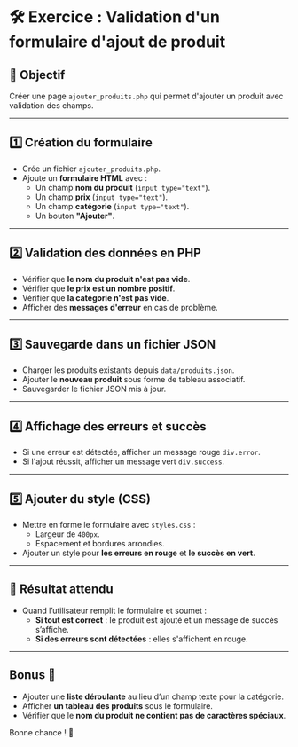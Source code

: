 # 🛠 Exercice : Validation d'un formulaire d'ajout de produit

## 🎯 Objectif
Créer une page `ajouter_produits.php` qui permet d'ajouter un produit avec validation des champs.

---

## **1️⃣ Création du formulaire**
- Crée un fichier `ajouter_produits.php`.
- Ajoute un **formulaire HTML** avec :
  - Un champ **nom du produit** (`input type="text"`).
  - Un champ **prix** (`input type="text"`).
  - Un champ **catégorie** (`input type="text"`).
  - Un bouton **"Ajouter"**.

---

## **2️⃣ Validation des données en PHP**
- Vérifier que **le nom du produit n'est pas vide**.
- Vérifier que **le prix est un nombre positif**.
- Vérifier que **la catégorie n'est pas vide**.
- Afficher des **messages d'erreur** en cas de problème.

---

## **3️⃣ Sauvegarde dans un fichier JSON**
- Charger les produits existants depuis `data/produits.json`.
- Ajouter le **nouveau produit** sous forme de tableau associatif.
- Sauvegarder le fichier JSON mis à jour.

---

## **4️⃣ Affichage des erreurs et succès**
- Si une erreur est détectée, afficher un message rouge `div.error`.
- Si l'ajout réussit, afficher un message vert `div.success`.

---

## **5️⃣ Ajouter du style (CSS)**
- Mettre en forme le formulaire avec `styles.css` :
  - Largeur de `400px`.
  - Espacement et bordures arrondies.
- Ajouter un style pour **les erreurs en rouge** et **le succès en vert**.

---

## **🎯 Résultat attendu**
- Quand l’utilisateur remplit le formulaire et soumet :
  - **Si tout est correct** : le produit est ajouté et un message de succès s’affiche.
  - **Si des erreurs sont détectées** : elles s'affichent en rouge.

---

## **Bonus 🚀**
- Ajouter une **liste déroulante** au lieu d’un champ texte pour la catégorie.
- Afficher **un tableau des produits** sous le formulaire.
- Vérifier que le **nom du produit ne contient pas de caractères spéciaux**.

Bonne chance ! 🚀
